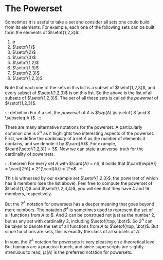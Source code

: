 # The Powerset

Sometimes it is useful to take a set and consider all sets one could build from its elements.
For example, each one of the following sets can be built form the elements of $\setof{1,2,3}$: 

1. $\emptyset$
1. $\setof{1}$
1. $\setof{2}$
1. $\setof{3}$
1. $\setof{1,2}$
1. $\setof{1,3}$
1. $\setof{2,3}$
1. $\setof{1,2,3}$

Note that each one of the sets in this list is a subset of $\setof{1,2,3}$, and every subset of $\setof{1,2,3}$ is on this list.
So the above is the list of all subsets of $\setof{1,2,3}$.
The set of all these sets is called the *powerset* of $\setof{1,2,3}$.

::: definition
    For $A$ a set, the *powerset* of $A$ is $\wp(A) \is \setof{ S \mid S \subseteq A }$.
:::

There are many alternative notations for the powerset.
A particularly common one is $2^A$ as it highlights two interesting aspects of the powerset.
First, we define the *cardinality* of a set $A$ as the number of elements it contains, and we denote it by $\card{A}$.
For example, $\card{\setof{1,2,3}} = 3$.
Now we can state a universal truth for the cardinality of powersets.

::: theorem
    For every set $A$ with $\card{A} = n$, it holds that $\card{\wp(A)} = \card{2^A} = 2^{\card{A}} = 2^n$.
:::

This is witnessed by our example set $\setof{1,2,3}$, the powerset of which has $8$ members (see the list above).
Feel free to compute the powerset of $\setof{1,2}$ and $\setof{1,2,3,4}$, you will see that they have $4$ and $16$ members, respectively.

But the $2^A$ notation for powersets has a deeper meaning that goes beyond mere numbers.
The notation $B^A$ is sometimes used to represent the set of all functions from $A$ to $B$.
And $2$ can be construed not just as the number $2$, but as any set with cardinality $2$, including $\setof{\top, \bot}$.
So $2^A$ can be taken to denote the set of all functions from $A$ to $\setof{\top, \bot}$.
But since functions are sets, this is exactly the class of all subsets of $A$.

In sum, the $2^A$ notation for powersets is very pleasing on a theoretical level.
But humans are a practical bunch, and since superscripts are slightly strenuous to read, $\wp(A)$ is the preferred notation for powersets.
